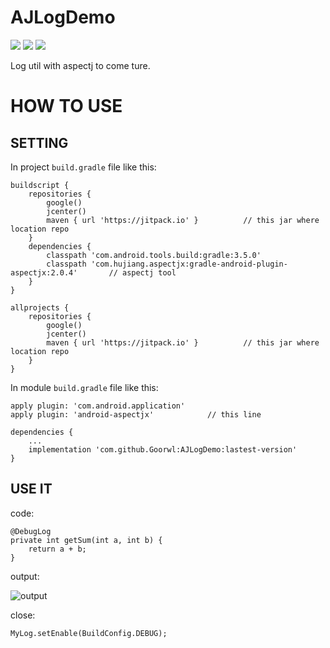 # AJLogDemo

[![](https://jitpack.io/v/Goorwl/AJLogDemo.svg)](https://jitpack.io/#Goorwl/AJLogDemo) [![](https://img.shields.io/badge/blog-%E6%A9%99%E5%AD%90-blue.svg)](https://xiaozhuanlan.com/goorwl?rel=goorwl) [![](https://img.shields.io/badge/E--mail-goorwl%40163.com-pink.svg)](https://mailto:goorwl@163.com)

Log util with aspectj to come ture.

# HOW TO USE

## SETTING

In project `build.gradle` file like this:

	
	buildscript {
	    repositories {
	        google()
	        jcenter()
	        maven { url 'https://jitpack.io' }			// this jar where location repo
	    }
	    dependencies {
	        classpath 'com.android.tools.build:gradle:3.5.0'
	        classpath 'com.hujiang.aspectjx:gradle-android-plugin-aspectjx:2.0.4'		// aspectj tool   
	    }
	}
	
	allprojects {
	    repositories {
	        google()
	        jcenter()
	        maven { url 'https://jitpack.io' }			// this jar where location repo
	    }
	}


In module `build.gradle` file like this:
	
	apply plugin: 'com.android.application'
	apply plugin: 'android-aspectjx'			// this line

	dependencies {
		...
		implementation 'com.github.Goorwl:AJLogDemo:lastest-version'
	}

## USE IT
code:

    @DebugLog
    private int getSum(int a, int b) {
        return a + b;
    }

output:

![output](https://i.imgur.com/PAvGYBF.png)

close:

	MyLog.setEnable(BuildConfig.DEBUG);



